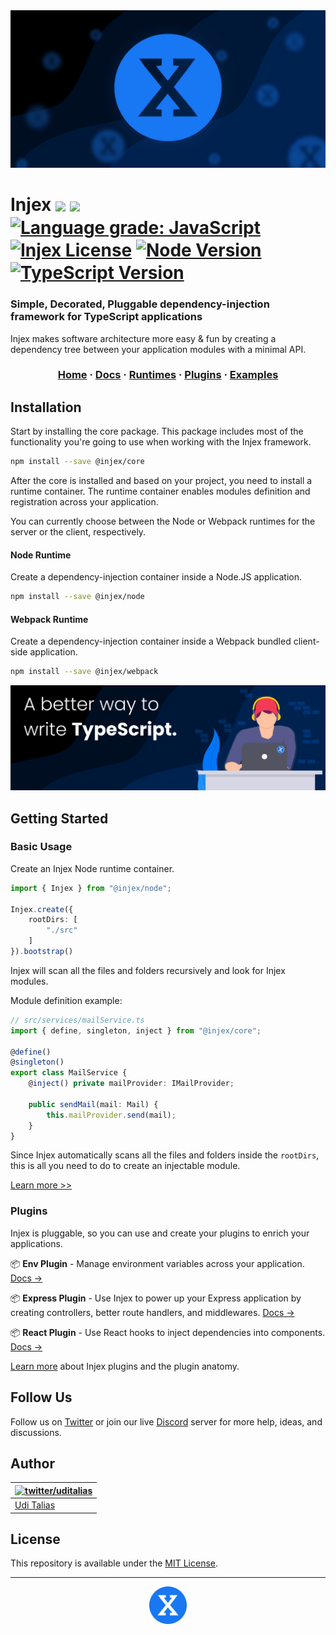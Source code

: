 <img src="website/static/img/poster.png"  />

<h1>
    Injex <img src="https://img.shields.io/npm/v/@injex/core" valign="middle" /> <img src="https://travis-ci.org/uditalias/injex.svg?branch=master" valign="middle" /> <a href="https://lgtm.com/projects/g/uditalias/injex/context:javascript"><img valign="middle" alt="Language grade: JavaScript" src="https://img.shields.io/lgtm/grade/javascript/g/uditalias/injex.svg?logo=lgtm&logoWidth=18"/></a> <a href="https://github.com/uditalias/injex/blob/master/LICENSE"><img valign="middle" src="https://img.shields.io/github/license/uditalias/injex.svg?maxAge=2592000" alt="Injex License"></a> <a href="https://nodejs.org/"><img valign="middle" src="https://img.shields.io/badge/node-%3E=8.17-brightgreen.svg?maxAge=2592000" alt="Node Version"></a> <a href="https://www.typescriptlang.org/"><img valign="middle" src="https://img.shields.io/badge/TypeScript-%3E=3.0.0-brightgreen.svg?maxAge=2592000" alt="TypeScript Version"></a>
</h1>
<h3>Simple, Decorated, Pluggable dependency-injection framework for TypeScript applications</h3>
<p>Injex makes software architecture more easy & fun by creating a dependency tree between your application modules with a minimal API.</p>

<h3 align="center">

[Home](https://www.injex.dev)
·
[Docs](https://www.injex.dev/docs/introduction)
·
[Runtimes](https://www.injex.dev/docs/runtimes/node)
·
[Plugins](https://www.injex.dev/docs/plugins)
·
[Examples](https://www.injex.dev/docs/examples)
</h3>

## Installation

Start by installing the core package. This package includes most of the functionality you're going to use when working with the Injex framework.

```bash
npm install --save @injex/core
```

After the core is installed and based on your project, you need to install a runtime container. The runtime container enables modules definition and registration across your application.

You can currently choose between the Node or Webpack runtimes for the server or the client, respectively.

#### Node Runtime

Create a dependency-injection container inside a Node.JS application.

```bash
npm install --save @injex/node
```

#### Webpack Runtime

Create a dependency-injection container inside a Webpack bundled client-side application.

```bash
npm install --save @injex/webpack
```

<img src="website/static/img/poster_twitter.png" />

## Getting Started

### Basic Usage

Create an Injex Node runtime container.

```typescript
import { Injex } from "@injex/node";

Injex.create({
    rootDirs: [
        "./src"
    ]
}).bootstrap()
```

Injex will scan all the files and folders recursively and look for Injex modules.

Module definition example:

```typescript
// src/services/mailService.ts
import { define, singleton, inject } from "@injex/core";

@define()
@singleton()
export class MailService {
    @inject() private mailProvider: IMailProvider;

    public sendMail(mail: Mail) {
        this.mailProvider.send(mail);
    }
}
```

Since Injex automatically scans all the files and folders inside the `rootDirs`, this is all you need to do to create an injectable module.

[Learn more >>](https://www.injex.dev/docs/getting-started)

### Plugins

Injex is pluggable, so you can use and create your plugins to enrich your applications.

📦 **Env Plugin** - Manage environment variables across your application. [Docs &#8594;](https://www.injex.dev/docs/plugins/env)

📦 **Express Plugin** - Use Injex to power up your Express application by creating controllers, better route handlers, and middlewares. [Docs &#8594;](https://www.injex.dev/docs/plugins/express)

📦 **React Plugin** - Use React hooks to inject dependencies into components. [Docs &#8594;](https://www.injex.dev/docs/plugins/react)

[Learn more](https://www.injex.dev/docs/plugins) about Injex plugins and the plugin anatomy.

## Follow Us

Follow us on [Twitter](https://twitter.com/injex_framework) or join our live [Discord](https://discord.gg/JWxbhXd8aX) server for more help, ideas, and discussions.

## Author

| [![twitter/uditalias](https://gravatar.com/avatar/838347acc4c97bfc938a2dac4043bd2a?s=70)](http://twitter.com/uditalias "Follow @uditalias on Twitter") |
|---|
| [Udi Talias](https://github.com/uditalias/) |

## License

This repository is available under the [MIT License](./LICENSE).


---

<p align="center">
    <img src="website/static/img/logo.svg" width="60" height="60" />
</p>
